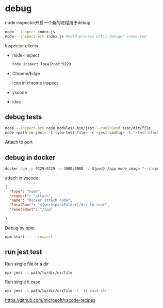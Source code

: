 # debug

 node inspector开启一个新的进程用于debug

```bash
node --inspect index.js
node --inspect-brk index.js #hold process until debuger connected
```

Inspector clients

- node-inspect

  ```bash
  node inspect localhost:9229
  ```

- Chrome/Edge

  Icon in chrome inspect 

- vscode

- idea

## debug tests

```bash
node --inspect-brk node_modules/.bin/jest --runInBand test/dir/file
node <path-to-jest> -i <you-test-file> -c <jest-config> -t "<test-block-name>"
```

Attach to port

## debug in docker

```bash
docker run -p 9229:9229 -p 3000:3000 -v ${pwd}:/app node_image "--inspect=0.0.0.0:9229" "/app/server.js"
```

attach in vscode

```json
{
  "type": "node",
  "request": "attach",
  "name": "docker attach node",
  "localRoot": "${workspaceFolder}/dir_to_root",
  "remoteRoot": "/app"
  
}
```

Debug by npm

```bash
npm start -- --inspect
```



## run jest test

Run single file or a dir

```bash
npx jest -i path/to/dir/or/file
```

Run single it case

```bash
npx jest -i path/to/dir/or/file -t 'it case str'
```



https://github.com/microsoft/vscode-recipes

